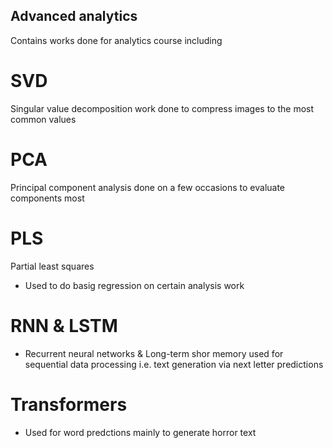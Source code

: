 ## Advanced analytics

Contains works done for analytics course including

# SVD
Singular value decomposition work done to compress images to the most common values

# PCA
Principal component analysis done on a few occasions to evaluate components most

# PLS
Partial least squares 

- Used to do basig regression on certain analysis work

# RNN & LSTM
- Recurrent neural networks & Long-term shor memory used for sequential data processing i.e. text generation via next letter predictions

# Transformers
- Used for word predctions mainly to generate horror text
